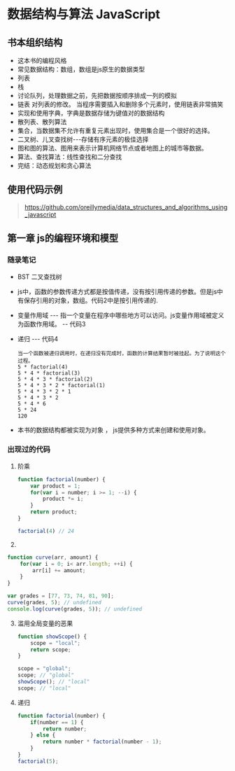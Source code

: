 # 数据结构与算法 JavaScript



## 书本组织结构

- 这本书的编程风格
- 常见数据结构：数组，数组是js原生的数据类型
- 列表
- 栈
- 讨论队列，处理数据之前，先把数据按顺序排成一列的模拟
- 链表 对列表的修改。 当程序需要插入和删除多个元素时，使用链表非常搞笑
- 实现和使用字典，字典是数据存储为键值对的数据结构
- 散列表、散列算法
- 集合，当数据集不允许有重复元素出现时，使用集合是一个很好的选择。
- 二叉树、儿叉查找树---存储有序元素的极佳选择
- 图和图的算法、图用来表示计算机网络节点或者地图上的城市等数据。
- 算法、查找算法：线性查找和二分查找
- 完结：动态规划和贪心算法

## 使用代码示例

> https://github.com/oreillymedia/data_structures_and_algorithms_using_javascript





## 第一章 js的编程环境和模型

### 随录笔记



- BST 二叉查找树

- js中，函数的参数传递方式都是按值传递，没有按引用传递的参数。但是js中有保存引用的对象，数组。代码2中是按引用传递的.

- 变量作用域 --- 指一个变量在程序中哪些地方可以访问。js变量作用域被定义为函数作用域。 -- 代码3

- 递归 ---  代码4 

  ```
  当一个函数被递归调用时，在递归没有完成时，函数的计算结果暂时被挂起。为了说明这个过程。
  5 * factorial(4) 
  5 * 4 * factorial(3) 
  5 * 4 * 3 * factorial(2) 
  5 * 4 * 3 * 2 * factorial(1) 
  5 * 4 * 3 * 2 * 1 
  5 * 4 * 3 * 2 
  5 * 4 * 6 
  5 * 24 
  120
  ```

- 本书的数据结构都被实现为对象 ， js提供多种方式来创建和使用对象。

### 出现过的代码

1. 阶乘

   ```js
   function factorial(number) {
       var product = 1;
       for(var i = number; i >= 1; --i) {
           product *= i;
       }
       return product;
   }
   
   factorial(4) // 24
   ```

2. 

   ```js
   function curve(arr, amount) {
       for(var i = 0; i< arr.length; ++i) {
           arr[i] += amount;
       }
   }
   
   var grades = [77, 73, 74, 81, 90];
   curve(grades, 5); // undefined
   console.log(curve(grades, 5)); // undefined
   ```

3. 滥用全局变量的恶果

   ```js
   function showScope() {
       scope = "local";
       return scope;
   }
   
   scope = "global";
   scope; // "global"
   showScope(); // "local"
   scope; // "local"
   ```

4. 递归

   ```js
   function factorial(number) {
       if(number == 1) {
           return number;
       } else {
           return number * factorial(number - 1);
       }
   }
   factorial(5);
   ```

   

   


